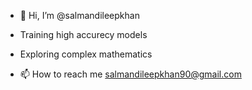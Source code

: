 - 👋 Hi, I’m @salmandileepkhan
-  Training high accurecy models
- Exploring complex mathematics

- 📫 How to reach me salmandileepkhan90@gmail.com

<!---
salmandileepkhan/salmandileepkhan is a ✨ special ✨ repository because its `README.md` (this file) appears on your GitHub profile.
You can click the Preview link to take a look at your changes.
--->
